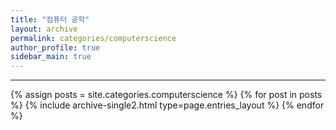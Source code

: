 ```yaml
---
title: "컴퓨터 공학"
layout: archive
permalink: categories/computerscience
author_profile: true
sidebar_main: true
---
```


***

{% assign posts = site.categories.computerscience %}
{% for post in posts %} {% include archive-single2.html type=page.entries_layout %} {% endfor %}